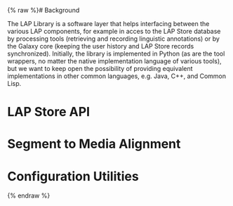 {% raw %}# Background

The LAP Library is a software layer that helps interfacing between the
various LAP components, for example in acces to the LAP Store database
by processing tools (retrieving and recording linguistic annotations) or
by the Galaxy core (keeping the user history and LAP Store records
synchronized). Initially, the library is implemented in Python (as are
the tool wrappers, no matter the native implementation language of
various tools), but we want to keep open the possibility of providing
equivalent implementations in other common languages, e.g. Java, C++,
and Common Lisp.

# LAP Store API

# Segment to Media Alignment

# Configuration Utilities
<update date omitted for speed>{% endraw %}